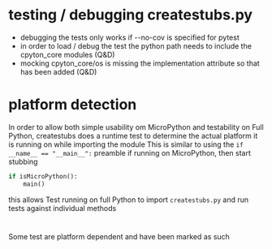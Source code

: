 # testing / debugging createstubs.py 

- debugging the tests only works if --no-cov is specified for pytest
- in order to load / debug the test the python path needs to include the cpyton_core modules (Q&D) 
- mocking cpyton_core/os is missing the implementation attribute so that has been added (Q&D)  


# platform detection

In order to allow both simple usability om MicroPython and testability on Full Python,
createstubs does a runtime test to determine the actual platform it is running on while importing the module
This is similar to using the `if __name__ == "__main__":` preamble 
if  running on MicroPython,
    then start stubbing 

``` python
if isMicroPython():
    main()
```

this allows Test running on full Python to import `createstubs.py` and run tests against individual methods

# 
Some test are platform dependent and have been marked as such 


